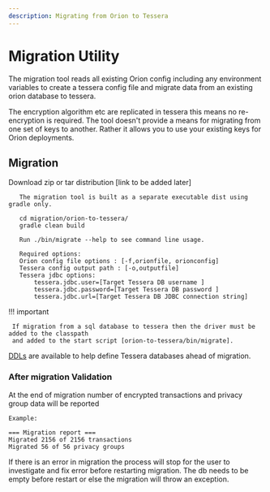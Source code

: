```yaml
---
description: Migrating from Orion to Tessera
---
```


# Migration Utility

The migration tool reads all existing Orion config including any environment variables 
to create a tessera config file and migrate data from an existing orion database to tessera. 
 

The encryption algorithm etc are replicated in tessera this means no re-encryption is required. 
The tool doesn't provide a means for migrating from one set of keys to another. Rather it allows you to 
use your existing keys for Orion deployments. 


## Migration

Download zip or tar distribution [link to be added later]


```
   The migration tool is built as a separate executable dist using gradle only. 

   cd migration/orion-to-tessera/
   gradle clean build

   Run ./bin/migrate --help to see command line usage.

   Required options: 
   Orion config file options : [-f,orionfile, orionconfig]
   Tessera config output path : [-o,outputfile]
   Tessera jdbc options:  
	   tessera.jdbc.user=[Target Tessera DB username ]
	   tessera.jdbc.password=[Target Tessera DB password ]
	   tessera.jdbc.url=[Target Tessera DB JDBC connection string]
 ```  

!!! important

     If migration from a sql database to tessera then the driver must be added to the classpath 
     and added to the start script [orion-to-tessera/bin/migrate]. 


[DDLs](https://github.com/jpmorganchase/tessera/tree/master/ddls/create-table) are available to help
define Tessera databases ahead of migration.


### After migration Validation

At the end of migration number of encrypted transactions and privacy group data will be reported

```
Example:

=== Migration report ===
Migrated 2156 of 2156 transactions
Migrated 56 of 56 privacy groups
```

If there is an error in migration the process will stop for the user to investigate and fix error before 
restarting migration. The db needs to be empty before restart or else the migration will throw an exception.

<!--links-->
[building Tessera from source]: https://github.com/ConsenSys/tessera#building-tessera-from-source
[configuration file]: ../../Reference/SampleConfiguration.md#jdbc
